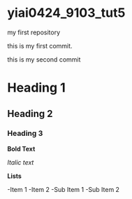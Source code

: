 # yiai0424_9103_tut5
my first repository

this is my first commit.

this is my second commit

# Heading 1
## Heading 2
### Heading 3

**Bold Text**

*Italic text*

**Lists**

-Item 1
-Item 2
 -Sub Item 1
 -Sub Item 2